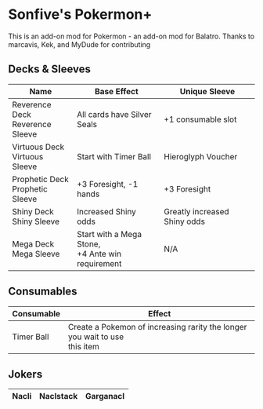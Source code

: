 # **Sonfive's Pokermon+**
This is an add-on mod for Pokermon - an add-on mod for Balatro. 
Thanks to marcavis, Kek, and MyDude for contributing



## Decks & Sleeves

| Name         | Base Effect   |  Unique Sleeve   |
| ------------- | ------------- | ------------- |
| Reverence Deck<br/>Reverence Sleeve | All cards have Silver Seals  | +1 consumable slot    |
| Virtuous Deck<br/>Virtuous Sleeve  | Start with Timer Ball  | Hieroglyph Voucher    |
| Prophetic Deck<br/>Prophetic Sleeve | +3 Foresight, -1 hands | +3 Foresight |
| Shiny Deck<br/>Shiny Sleeve | Increased Shiny odds | Greatly increased Shiny odds |
| Mega Deck<br/>Mega Sleeve | Start with a Mega Stone, <br/>+4 Ante win requirement | N/A |


## Consumables

| Consumable | Effect |
| ---------- | ------ |
| Timer Ball | Create a Pokemon of increasing rarity the longer you wait to use  <br/>this item |




## Jokers

| Nacli | Naclstack | Garganacl |
|-----|------|-----|

